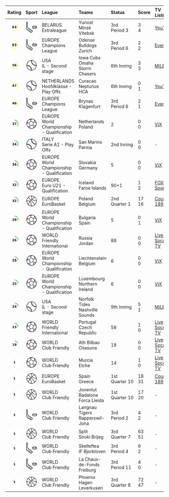 | Rating                                                                                                                                 | Sport                                                                                                                | League                                       | Teams                             | Status         | Score    | TV Listing                                                                                                |
|:---------------------------------------------------------------------------------------------------------------------------------------|:---------------------------------------------------------------------------------------------------------------------|:---------------------------------------------|:----------------------------------|:---------------|:---------|:----------------------------------------------------------------------------------------------------------|
| <img src="https://raw.githubusercontent.com/BlakeDuncan25/Donut-SVG-Ratings/bac4e4a278175106499642192132b1786a9aec38/63.svg" alt="63"> | <img src="https://raw.githubusercontent.com/BlakeDuncan25/Donut-SVG-Ratings/master/hockey.png" alt="Ice Hockey">     | BELARUS<br>Extraleague                       | Yunost Minsk<br>Vitebsk           | 3rd Period 3   | 3<br>4   | <a href="https://www.youtube.com/@Hockey_by/streams">YouTube</a>                                          |
| <img src="https://raw.githubusercontent.com/BlakeDuncan25/Donut-SVG-Ratings/bac4e4a278175106499642192132b1786a9aec38/63.svg" alt="63"> | <img src="https://raw.githubusercontent.com/BlakeDuncan25/Donut-SVG-Ratings/master/hockey.png" alt="Ice Hockey">     | EUROPE<br>Champions League                   | Odense Bulldogs<br>Zurich         | 3rd Period 6   | 2<br>2   | <a href="https://everyplay.live/pages/ZUzmmk6tO">EveryPlay</a>                                            |
| <img src="https://raw.githubusercontent.com/BlakeDuncan25/Donut-SVG-Ratings/bac4e4a278175106499642192132b1786a9aec38/56.svg" alt="56"> | <img src="https://raw.githubusercontent.com/BlakeDuncan25/Donut-SVG-Ratings/master/baseball.png" alt="Baseball">     | USA<br>IL - Second stage                     | Iowa Cubs<br>Omaha Storm Chasers  | 6th Inning     | 3<br>3   | <a href="https://www.milb.com/live-stream-games/2025/09/03">MiLB.TV</a>                                   |
| <img src="https://raw.githubusercontent.com/BlakeDuncan25/Donut-SVG-Ratings/bac4e4a278175106499642192132b1786a9aec38/47.svg" alt="47"> | <img src="https://raw.githubusercontent.com/BlakeDuncan25/Donut-SVG-Ratings/master/baseball.png" alt="Baseball">     | NETHERLANDS<br>Hoofdklasse - Play Offs       | Curacao Neptunus<br>HCA           | 6th Inning     | 0<br>1   | <a href="https://www.youtube.com/@knbsb2988/streams">YouTube</a>                                          |
| <img src="https://raw.githubusercontent.com/BlakeDuncan25/Donut-SVG-Ratings/bac4e4a278175106499642192132b1786a9aec38/46.svg" alt="46"> | <img src="https://raw.githubusercontent.com/BlakeDuncan25/Donut-SVG-Ratings/master/hockey.png" alt="Ice Hockey">     | EUROPE<br>Champions League                   | Brynas<br>Klagenfurt              | 3rd Period 6   | 2<br>1   | <a href="https://everyplay.live/pages/ZUzmmk6tO">EveryPlay</a>                                            |
| <img src="https://raw.githubusercontent.com/BlakeDuncan25/Donut-SVG-Ratings/bac4e4a278175106499642192132b1786a9aec38/37.svg" alt="37"> | <img src="https://raw.githubusercontent.com/BlakeDuncan25/Donut-SVG-Ratings/master/soccer.png" alt="Soccer">         | EUROPE<br>World Championship - Qualification | Netherlands<br>Poland             | 2              | 0<br>0   | <a href="https://vix.com/es-es/deportes">ViX</a>                                                          |
| <img src="https://raw.githubusercontent.com/BlakeDuncan25/Donut-SVG-Ratings/bac4e4a278175106499642192132b1786a9aec38/34.svg" alt="34"> | <img src="https://raw.githubusercontent.com/BlakeDuncan25/Donut-SVG-Ratings/master/baseball.png" alt="Baseball">     | ITALY<br>Serie A1 - Play Offs                | San Marino<br>Parma               | 2nd Inning     | 0<br>0   | -                                                                                                         |
| <img src="https://raw.githubusercontent.com/BlakeDuncan25/Donut-SVG-Ratings/bac4e4a278175106499642192132b1786a9aec38/34.svg" alt="34"> | <img src="https://raw.githubusercontent.com/BlakeDuncan25/Donut-SVG-Ratings/master/soccer.png" alt="Soccer">         | EUROPE<br>World Championship - Qualification | Slovakia<br>Germany               | 5              | 0<br>0   | <a href="https://vix.com/es-es/deportes">ViX</a>                                                          |
| <img src="https://raw.githubusercontent.com/BlakeDuncan25/Donut-SVG-Ratings/bac4e4a278175106499642192132b1786a9aec38/32.svg" alt="32"> | <img src="https://raw.githubusercontent.com/BlakeDuncan25/Donut-SVG-Ratings/master/soccer.png" alt="Soccer">         | EUROPE<br>Euro U21 - Qualification           | Iceland<br>Faroe Islands          | 90+1           | 1<br>2   | <a href="https://www.foxsports.com/replays">FOX Sports</a>                                                |
| <img src="https://raw.githubusercontent.com/BlakeDuncan25/Donut-SVG-Ratings/bac4e4a278175106499642192132b1786a9aec38/32.svg" alt="32"> | <img src="https://raw.githubusercontent.com/BlakeDuncan25/Donut-SVG-Ratings/master/basketball.png" alt="Basketball"> | EUROPE<br>EuroBasket                         | Poland<br>Belgium                 | 2nd Quarter 1  | 17<br>16 | <a href="https://www.dazn.com/en-US/competition/Competition:bwowjwcssos25g6yp5i7hgl6t">Courtside 1891</a> |
| <img src="https://raw.githubusercontent.com/BlakeDuncan25/Donut-SVG-Ratings/bac4e4a278175106499642192132b1786a9aec38/29.svg" alt="29"> | <img src="https://raw.githubusercontent.com/BlakeDuncan25/Donut-SVG-Ratings/master/soccer.png" alt="Soccer">         | EUROPE<br>World Championship - Qualification | Bulgaria<br>Spain                 | 5              | 0<br>1   | <a href="https://vix.com/es-es/deportes">ViX</a>                                                          |
| <img src="https://raw.githubusercontent.com/BlakeDuncan25/Donut-SVG-Ratings/bac4e4a278175106499642192132b1786a9aec38/26.svg" alt="26"> | <img src="https://raw.githubusercontent.com/BlakeDuncan25/Donut-SVG-Ratings/master/soccer.png" alt="Soccer">         | WORLD<br>Friendly International              | Russia<br>Jordan                  | 88             | 0<br>0   | <a href="https://www.livesoccertv.com/competitions/international/friendly/">Live Soccer TV</a>            |
| <img src="https://raw.githubusercontent.com/BlakeDuncan25/Donut-SVG-Ratings/bac4e4a278175106499642192132b1786a9aec38/25.svg" alt="25"> | <img src="https://raw.githubusercontent.com/BlakeDuncan25/Donut-SVG-Ratings/master/soccer.png" alt="Soccer">         | EUROPE<br>World Championship - Qualification | Liechtenstein<br>Belgium          | 6              | 0<br>0   | <a href="https://vix.com/es-es/deportes">ViX</a>                                                          |
| <img src="https://raw.githubusercontent.com/BlakeDuncan25/Donut-SVG-Ratings/bac4e4a278175106499642192132b1786a9aec38/25.svg" alt="25"> | <img src="https://raw.githubusercontent.com/BlakeDuncan25/Donut-SVG-Ratings/master/soccer.png" alt="Soccer">         | EUROPE<br>World Championship - Qualification | Luxembourg<br>Northern Ireland    | 6              | 0<br>0   | <a href="https://vix.com/es-es/deportes">ViX</a>                                                          |
| <img src="https://raw.githubusercontent.com/BlakeDuncan25/Donut-SVG-Ratings/bac4e4a278175106499642192132b1786a9aec38/24.svg" alt="24"> | <img src="https://raw.githubusercontent.com/BlakeDuncan25/Donut-SVG-Ratings/master/baseball.png" alt="Baseball">     | USA<br>IL - Second stage                     | Norfolk Tides<br>Nashville Sounds | 9th Inning     | 5<br>1   | <a href="https://www.milb.com/live-stream-games/2025/09/03">MiLB.TV</a>                                   |
| <img src="https://raw.githubusercontent.com/BlakeDuncan25/Donut-SVG-Ratings/bac4e4a278175106499642192132b1786a9aec38/23.svg" alt="23"> | <img src="https://raw.githubusercontent.com/BlakeDuncan25/Donut-SVG-Ratings/master/soccer.png" alt="Soccer">         | WORLD<br>Friendly International              | Portugal<br>Czech Republic        | 58             | 1<br>0   | <a href="https://www.livesoccertv.com/competitions/international/friendly/">Live Soccer TV</a>            |
| <img src="https://raw.githubusercontent.com/BlakeDuncan25/Donut-SVG-Ratings/bac4e4a278175106499642192132b1786a9aec38/19.svg" alt="19"> | <img src="https://raw.githubusercontent.com/BlakeDuncan25/Donut-SVG-Ratings/master/soccer.png" alt="Soccer">         | WORLD<br>Club Friendly                       | Ath Bilbao<br>Osasuna             | 19             | 0<br>0   | <a href="https://www.livesoccertv.com/competitions/international/club-friendly/">Live Soccer TV</a>       |
| <img src="https://raw.githubusercontent.com/BlakeDuncan25/Donut-SVG-Ratings/bac4e4a278175106499642192132b1786a9aec38/1.svg" alt="1">   | <img src="https://raw.githubusercontent.com/BlakeDuncan25/Donut-SVG-Ratings/master/soccer.png" alt="Soccer">         | WORLD<br>Club Friendly                       | Murcia<br>Elche                   | 14             | 1<br>0   | <a href="https://www.livesoccertv.com/competitions/international/club-friendly/">Live Soccer TV</a>       |
| <img src="https://raw.githubusercontent.com/BlakeDuncan25/Donut-SVG-Ratings/bac4e4a278175106499642192132b1786a9aec38/1.svg" alt="1">   | <img src="https://raw.githubusercontent.com/BlakeDuncan25/Donut-SVG-Ratings/master/basketball.png" alt="Basketball"> | EUROPE<br>EuroBasket                         | Spain<br>Greece                   | 1st Quarter 10 | 18<br>31 | <a href="https://www.dazn.com/en-US/competition/Competition:bwowjwcssos25g6yp5i7hgl6t">Courtside 1891</a> |
| <img src="https://raw.githubusercontent.com/BlakeDuncan25/Donut-SVG-Ratings/bac4e4a278175106499642192132b1786a9aec38/1.svg" alt="1">   | <img src="https://raw.githubusercontent.com/BlakeDuncan25/Donut-SVG-Ratings/master/basketball.png" alt="Basketball"> | WORLD<br>Club Friendly                       | Joventut Badalona<br>Forca Lleida | 1st Quarter 10 | 17<br>20 | -                                                                                                         |
| <img src="https://raw.githubusercontent.com/BlakeDuncan25/Donut-SVG-Ratings/bac4e4a278175106499642192132b1786a9aec38/1.svg" alt="1">   | <img src="https://raw.githubusercontent.com/BlakeDuncan25/Donut-SVG-Ratings/master/hockey.png" alt="Ice Hockey">     | WORLD<br>Club Friendly                       | Langnau Tigers<br>Rapperswil-Jona | 3rd Period 2   | 4<br>2   | -                                                                                                         |
| <img src="https://raw.githubusercontent.com/BlakeDuncan25/Donut-SVG-Ratings/bac4e4a278175106499642192132b1786a9aec38/1.svg" alt="1">   | <img src="https://raw.githubusercontent.com/BlakeDuncan25/Donut-SVG-Ratings/master/basketball.png" alt="Basketball"> | WORLD<br>Club Friendly                       | Split<br>Siroki Brijeg            | 3rd Quarter 7  | 63<br>51 | -                                                                                                         |
| <img src="https://raw.githubusercontent.com/BlakeDuncan25/Donut-SVG-Ratings/bac4e4a278175106499642192132b1786a9aec38/1.svg" alt="1">   | <img src="https://raw.githubusercontent.com/BlakeDuncan25/Donut-SVG-Ratings/master/hockey.png" alt="Ice Hockey">     | WORLD<br>Club Friendly                       | Skelleftea<br>IF Bjorkloven       | 3rd Period 4   | 6<br>2   | -                                                                                                         |
| <img src="https://raw.githubusercontent.com/BlakeDuncan25/Donut-SVG-Ratings/bac4e4a278175106499642192132b1786a9aec38/1.svg" alt="1">   | <img src="https://raw.githubusercontent.com/BlakeDuncan25/Donut-SVG-Ratings/master/hockey.png" alt="Ice Hockey">     | WORLD<br>Club Friendly                       | La Chaux-de-Fonds<br>Freiburg     | 3rd Period 11  | 4<br>0   | -                                                                                                         |
| <img src="https://raw.githubusercontent.com/BlakeDuncan25/Donut-SVG-Ratings/bac4e4a278175106499642192132b1786a9aec38/1.svg" alt="1">   | <img src="https://raw.githubusercontent.com/BlakeDuncan25/Donut-SVG-Ratings/master/basketball.png" alt="Basketball"> | WORLD<br>Club Friendly                       | Phoenix Hagen<br>Leverkusen       | 3rd Quarter 8  | 72<br>47 | -                                                                                                         |